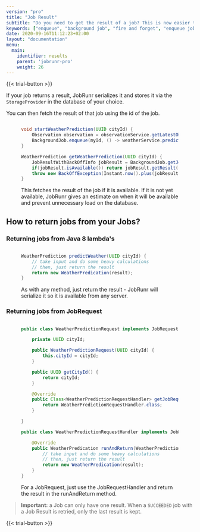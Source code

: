 ```yaml
---
version: "pro"
title: "Job Result"
subtitle: "Do you need to get the result of a job? This is now easier than ever with JobRunr JobResults"
keywords: ["enqueue", "background job", "fire and forget", "enqueue jobs in bulk", "job result", "jobresults", "return jobs", "result jobs"]
date: 2020-09-16T11:12:23+02:00
layout: "documentation"
menu: 
  main: 
    identifier: results
    parent: 'jobrunr-pro'
    weight: 26
---
```

{{< trial-button >}}

If your job returns a result, JobRunr serializes it and stores it via the `StorageProvider` in the database of your choice.

You can then fetch the result of that job using the id of the job.
<figure>

```java

void startWeatherPrediction(UUID cityId) {
    Observation observation = observationService.getLatestObservation(cityId); // the original observation
    BackgroundJob.enqueue(myId, () -> weatherService.predictWeather(cityId, observation));
}

WeatherPrediction getWeatherPrediction(UUID cityId) {
    JobResultWithBackOffInfo jobResult = BackgroundJob.getJobResult(jobId);
    if(jobResult.isAvailable()) return jobResult.getResult();
    throw new BackOffException(Instant.now().plus(jobResult.backoffPeriod()));
}


```
<figcaption>This fetches the result of the job if it is available. If it is not yet available, JobRunr gives an estimate on when it will be available and prevent unnecessary load on the database.</figcaption>
</figure>

## How to return jobs from your Jobs?
### Returning jobs from Java 8 lambda's
<figure>

```java

WeatherPrediction predictWeather(UUID cityId) {
    // take input and do some heavy calculations
    // then, just return the result
    return new WeatherPredication(result);
}

```
<figcaption>As with any method, just return the result - JobRunr will serialize it so it is available from any server.</figcaption>
</figure>

### Returning jobs from JobRequest
<figure>

```java

public class WeatherPredictionRequest implements JobRequest {

    private UUID cityId;

    public WeatherPredictionRequest(UUID cityId) {
        this.cityId = cityId;
    }

    public UUID getCityId() {
        return cityId;
    }

    @Override
    public Class<WeatherPredictionRequestHandler> getJobRequestHandler() {
        return WeatherPredictionRequestHandler.class;
    }

}

public class WeatherPredictionRequestHandler implements JobResultRequestHandler<WeatherPredictionRequest> {

    @Override
    public WeatherPredication runAndReturn(WeatherPredictionRequest jobRequest) throws Exception {
        // take input and do some heavy calculations
        // then, just return the result
        return new WeatherPredication(result);
    }
}

```
<figcaption>For a JobRequest, just use the JobRequestHandler and return the result in the runAndReturn method.</figcaption>
</figure>

> __Important:__ a Job can only have one result. When a `SUCCEEDED` job with a Job Result is retried, only the last result is kept.

{{< trial-button >}}